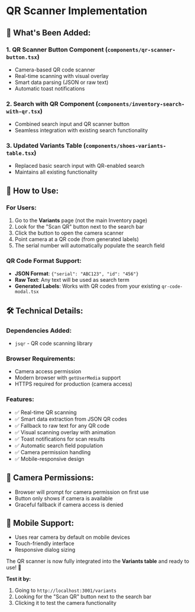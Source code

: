 # QR Scanner Implementation

## 🎯 **What's Been Added:**

### **1. QR Scanner Button Component** (`components/qr-scanner-button.tsx`)
- Camera-based QR code scanner
- Real-time scanning with visual overlay
- Smart data parsing (JSON or raw text)
- Automatic toast notifications

### **2. Search with QR Component** (`components/inventory-search-with-qr.tsx`)
- Combined search input and QR scanner button
- Seamless integration with existing search functionality

### **3. Updated Variants Table** (`components/shoes-variants-table.tsx`)
- Replaced basic search input with QR-enabled search
- Maintains all existing functionality

## 🚀 **How to Use:**

### **For Users:**
1. Go to the **Variants** page (not the main Inventory page)
2. Look for the "Scan QR" button next to the search bar
3. Click the button to open the camera scanner
4. Point camera at a QR code (from generated labels)
5. The serial number will automatically populate the search field

### **QR Code Format Support:**
- **JSON Format**: `{"serial": "ABC123", "id": "456"}`
- **Raw Text**: Any text will be used as search term
- **Generated Labels**: Works with QR codes from your existing `qr-code-modal.tsx`

## 🛠 **Technical Details:**

### **Dependencies Added:**
- `jsqr` - QR code scanning library

### **Browser Requirements:**
- Camera access permission
- Modern browser with `getUserMedia` support
- HTTPS required for production (camera access)

### **Features:**
- ✅ Real-time QR scanning
- ✅ Smart data extraction from JSON QR codes  
- ✅ Fallback to raw text for any QR code
- ✅ Visual scanning overlay with animation
- ✅ Toast notifications for scan results
- ✅ Automatic search field population
- ✅ Camera permission handling
- ✅ Mobile-responsive design

## 🔧 **Camera Permissions:**
- Browser will prompt for camera permission on first use
- Button only shows if camera is available
- Graceful fallback if camera access is denied

## 📱 **Mobile Support:**
- Uses rear camera by default on mobile devices
- Touch-friendly interface
- Responsive dialog sizing

The QR scanner is now fully integrated into the **Variants table** and ready to use! 🎉

**Test it by:**
1. Going to `http://localhost:3001/variants`
2. Looking for the "Scan QR" button next to the search bar
3. Clicking it to test the camera functionality

